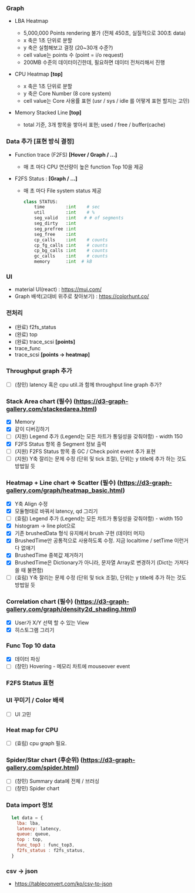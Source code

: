 ### Graph
- LBA Heatmap
  - 5,000,000 Points rendering 불가 (전체 450초, 실질적으로 300초 data)
  - x 축은 1초 단위로 분할
  - y 축은 실험해보고 결정 (20~30개 수준?)
  - cell value는 points 수 (point = i/o request)
  - 200MB 수준의 데이터이긴한데, 필요하면 데이터 전처리해서 진행

- CPU Heatmap **[top]**
  - x 축은 1초 단위로 분할
  - y 축은 Core Number (8 core system)
  - cell value는 Core 사용률 표현 (usr / sys / idle 를 어떻게 표현 할지는 고민)

- Memory Stacked Line **[top]**
  - total 기준, 3개 항목을 쌓아서 표현; used / free / buffer(cache)

  
### Data 추가 [표현 방식 결정]
- Function trace (F2FS) **[Hover / Graph / ...]**
  - 매 초 마다 CPU 연산량이 높은 function Top 10을 제공
  
- F2FS Status : **[Graph / ...]**
  - 매 초 마다 File system status 제공
    ```python
    class STATUS:
        time        :int    # sec
        util        :int    # %
        seg_valid   :int   # # of segments
        seg_dirty   :int
        seg_prefree :int
        seg_free    :int
        cp_calls    :int    # counts
        cp_fg_calls :int    # counts
        cp_bg_calls :int    # counts
        gc_calls    :int    # counts
        memory      :int  # kB
    ```

### UI
- material UI(react) : https://mui.com/
- Graph 배색(고대비 위주로 찾아보기) : https://colorhunt.co/


### 전처리
- (완료) f2fs_status
- (완료) top
- (완료) trace_scsi **[points]**
- trace_func
- trace_scsi **[points -> heatmap]**



### Throughput graph 추가
- [ ] (창민) latency 혹은 cpu util.과 함께 throughput line graph 추가?
### Stack Area chart (필수) (https://d3-graph-gallery.com/stackedarea.html)
- [x] Memory
- [x] 같이 디버깅하기
- [ ] (지원) Legend 추가 (Legend는 모든 차트가 통일성을 갖춰야함) - width 150
- [x] F2FS Status 항목 중 Segment 정보 출력
- [ ] (지원) F2FS Status 항목 중 GC / Check point event 추가 표현
- [ ] (지원) Y축 잘리는 문제 수정 (단위 및 tick 조절), 단위는 y title에 추가 하는 것도 방법일 듯
### Heatmap + Line chart => Scatter (필수) (https://d3-graph-gallery.com/graph/heatmap_basic.html)
- [x] Y축 Align 수정
- [x] 모듈형태로 바꿔서 latency, qd 그리기
- [ ] (효림) Legend 추가 (Legend는 모든 차트가 통일성을 갖춰야함) - width 150
- [x] histogram -> line plot으로
- [x] 기존 brushedData 형식 유지해서 brush 구현 (데이터 머지)
- [x] BrushedTime만 공통적으로 사용하도록 수정. 지금 localtime / setTime 이런거 다 없애기
- [x] BrushedTime 중복값 제거하기
- [x] BrushedTime은 Dictionary가 아니라, 문자열 Array로 변경하기 (Dict는 가져다 쓸 때 불편함)
- [ ] (효림) Y축 잘리는 문제 수정 (단위 및 tick 조절), 단위는 y title에 추가 하는 것도 방법일 듯
### Correlation chart (필수) (https://d3-graph-gallery.com/graph/density2d_shading.html)
- [x] User가 X/Y 선택 할 수 있는 View
- [x] 히스토그램 그리기
### Func Top 10 data
- [x] 데이터 파싱
- [ ] (창민) Hovering - 메모리 차트에 mouseover event
### F2FS Status 표현
### UI 꾸미기 / Color 배색
- [ ] UI 고민
### Heat map for CPU
- [ ] (효림) cpu graph 필요.
### Spider/Star chart (후순위) (https://d3-graph-gallery.com/spider.html)
- [ ] (창민) Summary data에 전체 / 브러싱
- [ ] (창민) Spider chart

### Data import 정보
```javascript
  let data = {
    lba: lba,
    latency: latency,
    queue: queue,
    top : top,
    func_top3 : func_top3,
    f2fs_status : f2fs_status,
  }
```

 ### csv -> json
 - https://tableconvert.com/ko/csv-to-json
 
